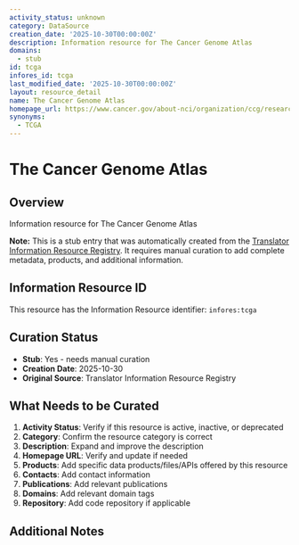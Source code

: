 ```yaml
---
activity_status: unknown
category: DataSource
creation_date: '2025-10-30T00:00:00Z'
description: Information resource for The Cancer Genome Atlas
domains:
  - stub
id: tcga
infores_id: tcga
last_modified_date: '2025-10-30T00:00:00Z'
layout: resource_detail
name: The Cancer Genome Atlas
homepage_url: https://www.cancer.gov/about-nci/organization/ccg/research/structural-genomics/tcga
synonyms:
  - TCGA
---
```


# The Cancer Genome Atlas

## Overview

Information resource for The Cancer Genome Atlas

**Note:** This is a stub entry that was automatically created from the [Translator Information Resource Registry](https://biolink.github.io/information-resource-registry/). It requires manual curation to add complete metadata, products, and additional information.

## Information Resource ID

This resource has the Information Resource identifier: `infores:tcga`

## Curation Status

- **Stub**: Yes - needs manual curation
- **Creation Date**: 2025-10-30
- **Original Source**: Translator Information Resource Registry

## What Needs to be Curated

1. **Activity Status**: Verify if this resource is active, inactive, or deprecated
2. **Category**: Confirm the resource category is correct
3. **Description**: Expand and improve the description
4. **Homepage URL**: Verify and update if needed
5. **Products**: Add specific data products/files/APIs offered by this resource
6. **Contacts**: Add contact information
7. **Publications**: Add relevant publications
8. **Domains**: Add relevant domain tags
9. **Repository**: Add code repository if applicable

## Additional Notes
